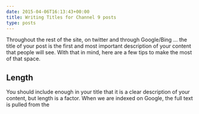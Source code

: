 ```yaml
---
date: 2015-04-06T16:13:43+00:00
title: Writing Titles for Channel 9 posts
type: posts
---
```

Throughout the rest of the site, on twitter and through Google/Bing … the title of your post is the first and most important description of your content that people will see. With that in mind, here are a few tips to make the most of that space.

## Length

You should include enough in your title that it is a clear description of your content, but length is a factor. When we are indexed on Google, the full text is pulled from the <title> element of the page, but only the first x characters are visible in search results. For that reason, including the entire name of your series/show as the first part of the title is really taking away from what is shown to the user on other sites.

Take this video for example

<http://channel9.msdn.com/Series/Windows-Azure-Pack-Express-Installation-Walkthrough/02>

The title of the series is "Windows Azure Pack: Express Installation Walkthrough", and this is shown on every page where that video is listed (as you can see in the images below).

[<img class="aligncenter size-full wp-image-1445" src="http://www.duncanmackenzie.net/wp-content/uploads/2015/04/clip_image001.png" alt="Series Title in the page title" width="1024" height="92" srcset="http://www.duncanmackenzie.net/wp-content/uploads/2015/04/clip_image001.png 1024w, http://www.duncanmackenzie.net/wp-content/uploads/2015/04/clip_image001-300x27.png 300w" sizes="(max-width: 709px) 85vw, (max-width: 909px) 67vw, (max-width: 1362px) 62vw, 840px" />](http://www.duncanmackenzie.net/wp-content/uploads/2015/04/clip_image001.png" rel="lightbox[1458]" title="Series Title in the page title)

_In the title of the browser window_

[<img class="aligncenter size-full wp-image-1447" src="http://www.duncanmackenzie.net/wp-content/uploads/2015/04/clip_image002.png" alt="Series Titles on the post" width="996" height="274" srcset="http://www.duncanmackenzie.net/wp-content/uploads/2015/04/clip_image002.png 996w, http://www.duncanmackenzie.net/wp-content/uploads/2015/04/clip_image002-300x83.png 300w" sizes="(max-width: 709px) 85vw, (max-width: 909px) 67vw, (max-width: 1362px) 62vw, 840px" />](http://www.duncanmackenzie.net/wp-content/uploads/2015/04/clip_image002.png" rel="lightbox[1458]" title="Series Titles on the post)

_On the page… in fact, in this case, it is listed 3 times (in addition to being in the title of the tab in the browser)_

And in listings elsewhere on the site

[<img class="aligncenter size-full wp-image-1449" src="http://www.duncanmackenzie.net/wp-content/uploads/2015/04/clip_image003.png" alt="Series name shows up in listings" width="792" height="255" srcset="http://www.duncanmackenzie.net/wp-content/uploads/2015/04/clip_image003.png 792w, http://www.duncanmackenzie.net/wp-content/uploads/2015/04/clip_image003-300x97.png 300w" sizes="(max-width: 709px) 85vw, (max-width: 909px) 67vw, (max-width: 984px) 61vw, (max-width: 1362px) 45vw, 600px" />](http://www.duncanmackenzie.net/wp-content/uploads/2015/04/clip_image003.png" rel="lightbox[1458]" title="Series name shows up in listings)

Making the start of the title be the name of the series though, means that the actual specific content of this video is not visible in the title in Bing or Google. The two snippets below are how this entry shows up in these two search engines.

[<img class="aligncenter size-full wp-image-1451" src="http://www.duncanmackenzie.net/wp-content/uploads/2015/04/clip_image004.png" alt="Bing search results" width="582" height="231" srcset="http://www.duncanmackenzie.net/wp-content/uploads/2015/04/clip_image004.png 582w, http://www.duncanmackenzie.net/wp-content/uploads/2015/04/clip_image004-300x119.png 300w" sizes="(max-width: 582px) 85vw, 582px" />](http://www.duncanmackenzie.net/wp-content/uploads/2015/04/clip_image004.png" rel="lightbox[1458]" title="Bing search results)

_<span style="font-size: xx-small;">Bing</span>_

[<img class="aligncenter size-full wp-image-1453" src="http://www.duncanmackenzie.net/wp-content/uploads/2015/04/clip_image005.png" alt="Google Search Results" width="566" height="249" srcset="http://www.duncanmackenzie.net/wp-content/uploads/2015/04/clip_image005.png 566w, http://www.duncanmackenzie.net/wp-content/uploads/2015/04/clip_image005-300x132.png 300w" sizes="(max-width: 566px) 85vw, 566px" />](http://www.duncanmackenzie.net/wp-content/uploads/2015/04/clip_image005.png" rel="lightbox[1458]" title="Google Search Results)

_<span style="font-size: xx-small;">Google</span>_

You can find more info on [the limits for visible title length here](http://blog.powermapper.com/blog/post/Page-Title-Length-for-Search-Engines.aspx), but in the end I would focus on putting the right info in the title, and putting the most important parts closer to the front… ideally in the first 50-60 characters.

## What to say in the title

I touched on it a bit in the section above, but you should make sure your title accurately describes the content. That's really the key, but keeping in the mind the length restrictions described above, there are some tricks to make this work well.

First, make sure you know what the point of your video is. Is it to introduce 5 features of ASP.NET 5? Awesome, then you have a lot of room to work with.

[<img class="aligncenter size-full wp-image-1455" src="http://www.duncanmackenzie.net/wp-content/uploads/2015/04/clip_image006.png" alt="5 Things About ASP.NET 5 that will blow your mind!" width="765" height="212" srcset="http://www.duncanmackenzie.net/wp-content/uploads/2015/04/clip_image006.png 765w, http://www.duncanmackenzie.net/wp-content/uploads/2015/04/clip_image006-300x83.png 300w" sizes="(max-width: 709px) 85vw, (max-width: 909px) 67vw, (max-width: 984px) 61vw, (max-width: 1362px) 45vw, 600px" />](http://www.duncanmackenzie.net/wp-content/uploads/2015/04/clip_image006.png" rel="lightbox[1458]" title="5 Things About ASP.NET 5 that will blow your mind!)

In the title above, we know it is about ASP.NET 5 … and people love a numbered list of items… and there is nothing wrong with a bit of style and personality to your title (or your content!). If you can be specific, you should be. For example, if it is 5 new features, I'd say features instead of things… but sometimes it isn't possible.

Include the product or technology you are talking about. Yes, you probably mention it in the body of the post, and in the tags, but the title is extremely important for discovery. Search engines rank it highly and it is also what they show to users, so the decision of whether or not to click is going to depend highly on that title. On that note…

## Don't do &#8216;clickbait'

You can search around to find out more about this term, but I'll sum it up: Clickbait headlines are essentially a tease, they give you no real information, but hint at an amazing or interesting story just hiding behind the click. This is not helpful to anyone, even if stats show that they work. Yes, the person clicks, but if the article isn't content they actually want to read, they just jump away seconds later. You get a page view, but no video view, and you definitely haven't helped our customers.

For example, you could say this:

_"You won't believe what Microsoft has added to Windows 10…"_

Or you could say

_"New features in Windows 10"_

One implies it is shocking and exciting, the other just tells me what I'll learn if I click it.

As mentioned earlier, more specifics would be good. Windows 10 is a big product, so maybe  "New features for client applications in Windows 10" or "5 new features in Windows 10 for client applications". A list of items, "5 hottest cars at the auto show", is really common in both good and bad headlines online. This style of headline is so common in &#8216;clickbait' that sometimes we associate it with that type of misleading content. In reality though, [people love numbered lists of things](http://www.newyorker.com/tech/elements/a-list-of-reasons-why-our-brains-love-lists), so as long as you deliver what you promise then I think you should go for it.
